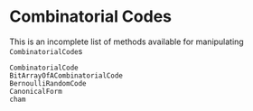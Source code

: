 # Combinatorial Codes

This is an incomplete list of methods available for manipulating `CombinatorialCode`s

```@docs
CombinatorialCode
BitArrayOfACombinatorialCode
BernoulliRandomCode
CanonicalForm
cham
```
